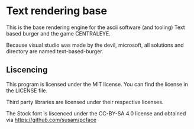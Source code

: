 # Text rendering base
This is the base rendering engine for the ascii software (and tooling) Text based burger and the game CENTRALEYE.

Because visual studio was made by the devil, microsoft, all solutions and directory are named text-based-burger.

## Liscencing
This program is licensed under the MIT license. You can find the license in the LICENSE file.

Third party libraries are licensed under their respective licenses.

The Stock font is liscenced under the CC-BY-SA 4.0 license and obtained via https://github.com/susam/pcface
